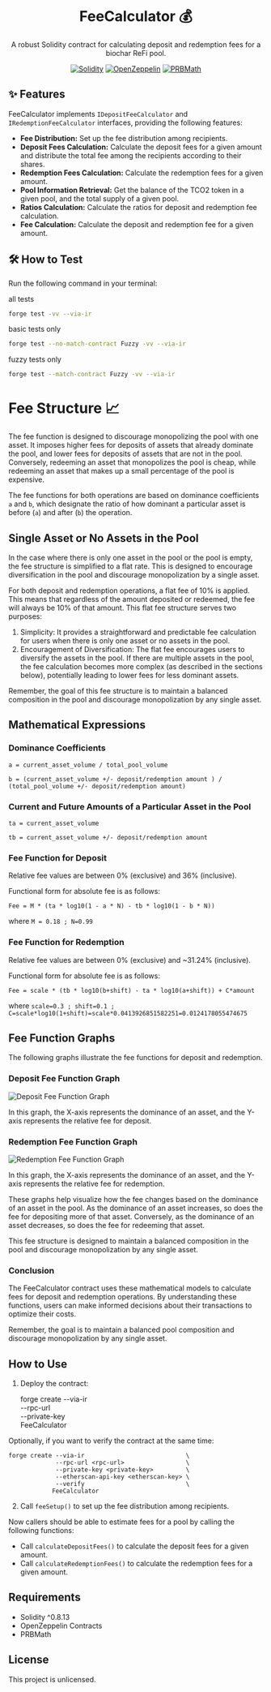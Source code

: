 <div align="center">

# FeeCalculator :moneybag:

A robust Solidity contract for calculating deposit and redemption fees for a biochar ReFi pool.

[![Solidity](https://img.shields.io/badge/Solidity-^0.8.13-blue.svg)](https://soliditylang.org/)
[![OpenZeppelin](https://img.shields.io/badge/OpenZeppelin-Contracts-green.svg)](https://openzeppelin.com/contracts/)
[![PRBMath](https://img.shields.io/badge/PRBMath-Library-orange.svg)](https://github.com/hifi-finance/prb-math)

</div>

## :sparkles: Features

FeeCalculator implements `IDepositFeeCalculator` and `IRedemptionFeeCalculator` interfaces, providing the following features:

- **Fee Distribution:** Set up the fee distribution among recipients.
- **Deposit Fees Calculation:** Calculate the deposit fees for a given amount and distribute the total fee among the recipients according to their shares.
- **Redemption Fees Calculation:** Calculate the redemption fees for a given amount.
- **Pool Information Retrieval:** Get the balance of the TCO2 token in a given pool, and the total supply of a given pool.
- **Ratios Calculation:** Calculate the ratios for deposit and redemption fee calculation.
- **Fee Calculation:** Calculate the deposit and redemption fee for a given amount.

## :hammer_and_wrench: How to Test

Run the following command in your terminal:

all tests
```bash
forge test -vv --via-ir
```

basic tests only
```bash
forge test --no-match-contract Fuzzy -vv --via-ir
```

fuzzy tests only
```bash
forge test --match-contract Fuzzy -vv --via-ir
```


# Fee Structure :chart_with_upwards_trend:

The fee function is designed to discourage monopolizing the pool with one asset. It imposes higher fees for deposits of assets that already dominate the pool, and lower fees for deposits of assets that are not in the pool. Conversely, redeeming an asset that monopolizes the pool is cheap, while redeeming an asset that makes up a small percentage of the pool is expensive.

The fee functions for both operations are based on dominance coefficients `a` and `b`, which designate the ratio of how dominant a particular asset is before (`a`) and after (`b`) the operation.

## Single Asset or No Assets in the Pool
In the case where there is only one asset in the pool or the pool is empty, the fee structure is simplified to a flat rate. This is designed to encourage diversification in the pool and discourage monopolization by a single asset.

For both deposit and redemption operations, a flat fee of 10% is applied. This means that regardless of the amount deposited or redeemed, the fee will always be 10% of that amount.
This flat fee structure serves two purposes:
1. Simplicity: It provides a straightforward and predictable fee calculation for users when there is only one asset or no assets in the pool.
2. Encouragement of Diversification: The flat fee encourages users to diversify the assets in the pool. If there are multiple assets in the pool, the fee calculation becomes more complex (as described in the sections below), potentially leading to lower fees for less dominant assets.

Remember, the goal of this fee structure is to maintain a balanced composition in the pool and discourage monopolization by any single asset.

## Mathematical Expressions

### Dominance Coefficients

`a = current_asset_volume / total_pool_volume`

`b = (current_asset_volume +/- deposit/redemption amount ) / (total_pool_volume +/- deposit/redemption amount)`

### Current and Future Amounts of a Particular Asset in the Pool

`ta = current_asset_volume`

`tb = current_asset_volume +/- deposit/redemption amount`

### Fee Function for Deposit

Relative fee values are between 0% (exclusive) and 36% (inclusive).

Functional form for absolute fee is as follows:

`Fee = M * (ta * log10(1 - a * N) - tb * log10(1 - b * N))`

where
`M = 0.18 ; N=0.99`

### Fee Function for Redemption

Relative fee values are between 0% (exclusive) and ~31.24% (inclusive).

Functional form for absolute fee is as follows:

`Fee = scale * (tb * log10(b+shift) - ta * log10(a+shift)) + C*amount`

where
`scale=0.3 ; shift=0.1 ; C=scale*log10(1+shift)=scale*0.0413926851582251=0.0124178055474675`

## Fee Function Graphs

The following graphs illustrate the fee functions for deposit and redemption.

### Deposit Fee Function Graph

![Deposit Fee Function Graph](https://github.com/neutral-protocol/dynamic-fee-pools/assets/11928766/8247198c-a620-4533-aede-fa827a3cfc46)

In this graph, the X-axis represents the dominance of an asset, and the Y-axis represents the relative fee for deposit.

### Redemption Fee Function Graph

![Redemption Fee Function Graph](https://github.com/neutral-protocol/dynamic-fee-pools/assets/11928766/e308e855-b89e-4311-b182-28f81bc3ab94)

In this graph, the X-axis represents the dominance of an asset, and the Y-axis represents the relative fee for redemption.

These graphs help visualize how the fee changes based on the dominance of an asset in the pool. As the dominance of an asset increases, so does the fee for depositing more of that asset. Conversely, as the dominance of an asset decreases, so does the fee for redeeming that asset.

This fee structure is designed to maintain a balanced composition in the pool and discourage monopolization by any single asset.

### Conclusion

The FeeCalculator contract uses these mathematical models to calculate fees for deposit and redemption operations. By understanding these functions, users can make informed decisions about their transactions to optimize their costs.

Remember, the goal is to maintain a balanced pool composition and discourage monopolization by any single asset.




## How to Use

1. Deploy the contract:

    forge create --via-ir                    \
                 --rpc-url <rpc-url>         \
                 --private-key <private-key> \
                FeeCalculator

Optionally, if you want to verify the contract at the same time:

    forge create --via-ir                            \
                 --rpc-url <rpc-url>                 \
                 --private-key <private-key>         \
                 --etherscan-api-key <etherscan-key> \
                 --verify                            \
                FeeCalculator


2. Call `feeSetup()` to set up the fee distribution among recipients.

Now callers should be able to estimate fees for a pool by calling the following functions:
- Call `calculateDepositFees()` to calculate the deposit fees for a given amount.
- Call `calculateRedemptionFees()` to calculate the redemption fees for a given amount.

## Requirements

- Solidity ^0.8.13
- OpenZeppelin Contracts
- PRBMath

## License

This project is unlicensed.
